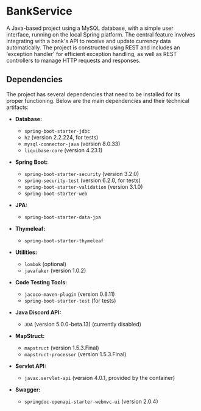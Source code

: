 # BankService

A Java-based project using a MySQL database, with a simple user interface,
running on the local Spring platform.
The central feature involves integrating with a bank's API to receive and update currency data automatically.
The project is constructed using REST and includes an 'exception handler' for efficient exception handling,
as well as REST controllers to manage HTTP requests and responses.  


## Dependencies

The project has several dependencies that need to be installed for its proper functioning.
Below are the main dependencies and their technical artifacts:

- **Database:**
    - `spring-boot-starter-jdbc`
    - `h2` (version 2.2.224, for tests)
    - `mysql-connector-java` (version 8.0.33)
    - `liquibase-core` (version 4.23.1)

- **Spring Boot:**
    - `spring-boot-starter-security` (version 3.2.0)
    - `spring-security-test` (version 6.2.0, for tests)
    - `spring-boot-starter-validation` (version 3.1.0)
    - `spring-boot-starter-web`

- **JPA:**
    - `spring-boot-starter-data-jpa`

- **Thymeleaf:**
    - `spring-boot-starter-thymeleaf`

- **Utilities:**
    - `lombok` (optional)
    - `javafaker` (version 1.0.2)

- **Code Testing Tools:**
    - `jacoco-maven-plugin` (version 0.8.11)
    - `spring-boot-starter-test` (for tests)

- **Java Discord API:**
    - `JDA` (version 5.0.0-beta.13) (currently disabled)

- **MapStruct:**
    - `mapstruct` (version 1.5.3.Final)
    - `mapstruct-processor` (version 1.5.3.Final)

- **Servlet API:**
    - `javax.servlet-api` (version 4.0.1, provided by the container)

- **Swagger:**
    - `springdoc-openapi-starter-webmvc-ui` (version 2.0.4)

